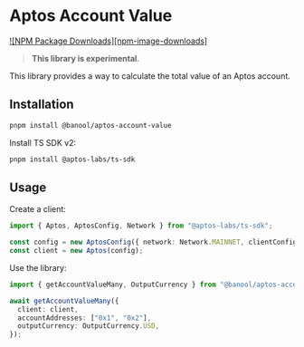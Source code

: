 # Aptos Account Value

[![NPM Package Downloads][npm-image-downloads]][npm-url]

> **This library is experimental**.

This library provides a way to calculate the total value of an Aptos account.

## Installation

```bash
pnpm install @banool/aptos-account-value
```

Install TS SDK v2:
```bash
pnpm install @aptos-labs/ts-sdk
```

## Usage

Create a client:

```ts
import { Aptos, AptosConfig, Network } from "@aptos-labs/ts-sdk";

const config = new AptosConfig({ network: Network.MAINNET, clientConfig: { API_KEY: process.env.API_KEY } });
const client = new Aptos(config);
```

Use the library:
```ts
import { getAccountValueMany, OutputCurrency } from "@banool/aptos-account-value";

await getAccountValueMany({
  client: client,
  accountAddresses: ["0x1", "0x2"],
  outputCurrency: OutputCurrency.USD,
});
```

[npm-url]: https://npmjs.org/package/@banool/aptos-account-value
